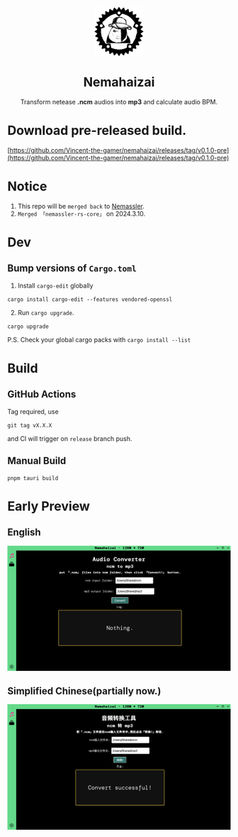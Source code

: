 <p align="center">
  <img src="./.github/img/nmsl-rust.png" 
       style="height: 110px;"/>
</p>

<h1 align="center">Nemahaizai</h1>

<p align="center">
  Transform netease <b>.ncm</b> audios into <b>mp3</b> and calculate audio BPM.
</p>

# Download pre-released build.

[https://github.com/Vincent-the-gamer/nemahaizai/releases/tag/v0.1.0-pre](https://github.com/Vincent-the-gamer/nemahaizai/releases/tag/v0.1.0-pre)

# Notice
1. This repo will be `merged back` to [Nemassler](https://github.com/Vincent-the-gamer/nemassler).
2. `Merged 「nemassler-rs-core」` on 2024.3.10.

# Dev
## Bump versions of `Cargo.toml`

1. Install `cargo-edit` globally

```shell
cargo install cargo-edit --features vendored-openssl
```

2. Run `cargo upgrade`.

```shell
cargo upgrade
```

P.S. Check your global cargo packs with `cargo install --list`


# Build

## GitHub Actions
Tag required, use

```shell
git tag vX.X.X
```

and CI will trigger on `release` branch push.

## Manual Build
```shell
pnpm tauri build
```

# Early Preview

## English
![early-en](./.github/img/early-en.png)

## Simplified Chinese(partially now.)
![early-cn](./.github/img/early-cn.png)